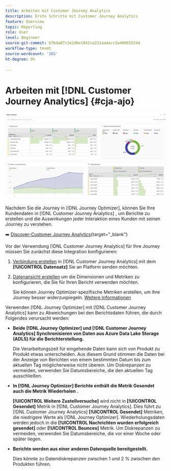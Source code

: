 ```yaml
---
title: Arbeiten mit Customer Journey Analytics
description: Erste Schritte mit Customer Journey Analytics
feature: Overview
topic: Reporting
role: User
level: Beginner
source-git-commit: b7bda87c3e2d6e1841ca231aa4acc3a406655244
workflow-type: tm+mt
source-wordcount: '265'
ht-degree: 9%

---
```


# Arbeiten mit [!DNL Customer Journey Analytics] {#cja-ajo}

![](assets/cja.png)

Nachdem Sie die Journey in [!DNL Journey Optimizer], können Sie Ihre Kundendaten in [!DNL Customer Journey Analytics] , um Berichte zu erstellen und die Auswirkungen jeder Interaktion eines Kunden mit seinen Journey zu verstehen.

➡️ [Discover-Customer Journey Analytics](https://docs.adobe.com/content/help/de-DE/experience-cloud/user-guides/home.translate.html){target=&quot;_blank&quot;}

Vor der Verwendung [!DNL Customer Journey Analytics] für Ihre Journey müssen Sie zunächst diese Integration konfigurieren:

1. [Verbindung erstellen](https://experienceleague.adobe.com/docs/analytics-platform/using/cja-connections/create-connection.html?lang=de) in [!DNL Customer Journey Analytics] mit dem **[!UICONTROL Datensatz]** Sie an Platform senden möchten.

1. [Datenansicht erstellen](https://experienceleague.adobe.com/docs/analytics-platform/using/cja-dataviews/create-dataview.html?lang=de) um die Dimensionen und Metriken zu konfigurieren, die Sie für Ihren Bericht verwenden möchten.

   Sie können Journey Optimizer-spezifische Metriken erstellen, um Ihre Journey besser widerzuspiegeln. [Weitere Informationen](https://experienceleague.adobe.com/docs/analytics-platform/using/integrations/ajo.html#configure-the-data-view-to-accommodate-journey-optimizer-dimensions-and-metrics)


Verwenden [!DNL Journey Optimizer] mit [!DNL Customer Journey Analytics] kann zu Abweichungen bei den Berichtsdaten führen, die durch Folgendes verursacht werden:

* **Beide [!DNL Journey Optimizer] und [!DNL Customer Journey Analytics] Synchronisieren von Daten aus Azure Data Lake Storage (ADLS) für die Berichterstellung.**

   Die Verarbeitungszeit für eingehende Daten kann sich von Produkt zu Produkt etwas unterscheiden. Aus diesem Grund stimmen die Daten bei der Anzeige von Berichten von einem bestimmten Datum bis zum aktuellen Tag möglicherweise nicht überein. Um Diskrepanzen zu vermeiden, verwenden Sie Datumsbereiche, die den aktuellen Tag ausschließen.

* **In [!DNL Journey Optimizer] Berichte enthält die Metrik Gesendet auch die Metrik Wiederholen .**

   **[!UICONTROL Weitere Zustellversuche]** wird nicht in **[!UICONTROL Gesendet]** Metrik in [!DNL Customer Journey Analytics]. Dies führt zu [!DNL Customer Journey Analytics] **[!UICONTROL Gesendet]** Metriken, die niedrigere Werte als [!DNL Journey Optimizer]. Wiederholungsdaten werden jedoch in die **[!UICONTROL Nachrichten wurden erfolgreich gesendet]** oder **[!UICONTROL Bounces]** Metrik.
Um Diskrepanzen zu vermeiden, verwenden Sie Datumsbereiche, die vor einer Woche oder später liegen.

* **Berichte werden aus einer anderen Datenquelle bereitgestellt.**

   Dies könnte zu Datendiskrepanzen zwischen 1 und 2 % zwischen den Produkten führen.
